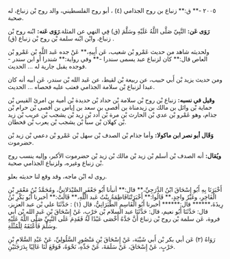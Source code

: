 ٢٠٠٥ -** ق:** زنباع بن روح الجذامي (٤) ، أبو روح الفلسطيني، والد روح بْن زنباع، له صحبة.

**رَوَى عَن:** النَّبِيّ صَلَّى اللَّهُ عَلَيْهِ وسَلَّمَ (ق) فِي النهي عن المثلة.**رَوَى عَنه:** ابْنه روح بْن زنباع، وابْن ابْنه سلمة بْن روح بْن زنباع (ق) .

ولحديثه شاهد من حديث عَمْرو بْن شعيب، عَن أَبِيهِ،** عَنْ جده عَبد اللَّهِ بْن عَمْرو بْن العاص قال:** كان لزنباع عبد يسمى سندرا -** وفي رواية:** شندرا أو ابن سندر - فوجده يقبل جارية له ... الحديث.

ومن حديث يزيد بْن أَبي حبيب، عن ربيعة بْن لقيط، عن عَبد الله بْن سندر، عَن أبيه أنه كان عبدا لزنباع بْن سلامة الجذامي فعتب عليه فحصاه ... الحديث.

**وقيل في نسبه:** زنباع بْن روح بْن سلامة بْن حداد بْن حديدة بْن أمية بن امرئ القيس بْن حماية بْن وائل بن مالك بن زيدمناة بن أفصى بن سعد بن إياس بن أفصى بْن حرام بْن جذام، وهو عَمْرو بْن عدي بْن الحارث بْن مرة بْن أدد بْن زيد بْن يشجب بْن عريب بْن زيد بْن كهلان بْن سبأ بْن يشجب بْن يعرب بْن قحطان.

**وَقَال أبو نصر ابن ماكولا:** وأما جذام بْن الصدف بْن سهل بْن عَمْرو بْن دعمي بْن زيد بْن حضرموت.

**ويُقال:** أنه الصدف بْن أسلم بْن زيد بْن مالك بْن زيد بْن حضرموت الأكبر، وإليه ينسب روح بْن زنباع وغيره، ولزنباع الجذامي صحبة.

روى له ابْن ماجه، وقد وقع لنا حديثه بعلو.

أَخْبَرَنَا بِهِ أَبُو إِسْحَاقَ ابْنُ الدَّرَجِيِّ،** قال:** أنبأنا أَبُو جَعْفَرٍ الصَّيْدَلانِيُّ، ومُحَمَّدُ بْنُ مَعْمَرِ بْنِ الْفَاخِرِ، وغَيْرُ واحِدٍ،** قَالُوا:** أَخْبَرَتْنَافَاطِمَةُ بِنْتُ عَبد اللَّهِ،** قَالَتْ:** أخبرنا أَبُو بَكْرِ بْنُ رِيذَةَ،****** قال:****** أخبرنا أَبُو الْقَاسِمِ الطَّبَرَانِيُّ، قال (١) : حَدَّثَنَا علي بْن عبد العزيز، قال: حَدَّثَنَا أَبُو نعيم، قال: حَدَّثَنَا عبد السلام بْن حَرْبٍ، عَنْ إِسْحَاقَ بْنِ عَبد الله بْن أَبي فروة، عَن سلمة بْن روح بْن زنباع أَنَّ جَدَّهُ أَخْصَى عَبْدًا لَهُ فَقَدِمَ عَلَى النَّبِيِّ صَلَّى اللَّهُ عَلَيْهِ وسَلَّمَ فَأَعْتَقَهُ لِلْمُثْلَةِ.

رَوَاهُ (٢) عَن أبي بكر بْن أَبي شَيْبَة، عَنْ إِسْحَاقَ بْنِ مَنْصُورٍ السَّلُولِيِّ، عَنْ عَبْدِ السَّلامِ بْنِ حَرْبٍ، عَنْ إِسْحَاقَ، عَنْ سَلَمَةَ، عَنْ جَدِّهِ، نَحْوَهُ، فَوَقَعَ لَنَا عَالِيًا بِدَرَجَتَيْنِ.